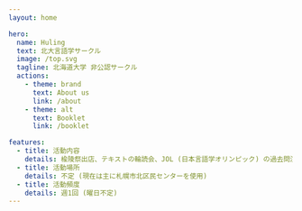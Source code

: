 ```yaml
---
layout: home

hero:
  name: Huling
  text: 北大言語学サークル
  image: /top.svg
  tagline: 北海道大学 非公認サークル
  actions:
    - theme: brand
      text: About us
      link: /about
    - theme: alt
      text: Booklet
      link: /booklet

features:
  - title: 活動内容 
    details: 楡陵祭出店、テキストの輪読会、JOL (日本言語学オリンピック) の過去問演習など
  - title: 活動場所
    details: 不定 (現在は主に札幌市北区民センターを使用)
  - title: 活動頻度
    details: 週1回 (曜日不定)
---
```

